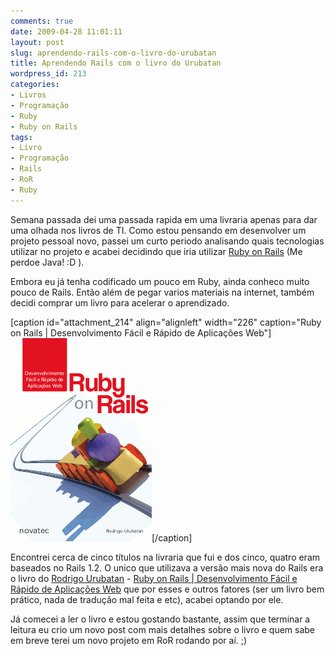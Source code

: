 ```yaml
---
comments: true
date: 2009-04-28 11:01:11
layout: post
slug: aprendendo-rails-com-o-livro-do-urubatan
title: Aprendendo Rails com o livro do Urubatan
wordpress_id: 213
categories:
- Livros
- Programação
- Ruby
- Ruby on Rails
tags:
- Livro
- Programação
- Rails
- RoR
- Ruby
---
```


Semana passada dei uma passada rapida em uma livraria apenas para dar uma olhada nos livros de TI. Como estou pensando em desenvolver um projeto pessoal novo, passei um curto periodo analisando quais tecnologias utilizar no projeto e acabei decidindo que iria utilizar [Ruby on Rails](http://rubyonrails.org/) (Me perdoe Java! :D ).

Embora eu já tenha codificado um pouco em Ruby, ainda conheco muito pouco de Rails. Então além de pegar varios materiais na internet, também decidi comprar um livro para acelerar o aprendizado.

[caption id="attachment_214" align="alignleft" width="226" caption="Ruby on Rails | Desenvolvimento Fácil e Rápido de Aplicações Web"]![Ruby on Rails | Desenvolvimento Fácil e Rápido de Aplicações Web](/images/2009/04/capa.gif)[/caption]

Encontrei cerca de cinco títulos na livraria que fui e dos cinco, quatro eram baseados no Rails 1.2. O unico que utilizava a versão mais nova do Rails era o livro do [Rodrigo Urubatan](http://www.urubatan.com.br/) - [Ruby on Rails | Desenvolvimento Fácil e Rápido de Aplicações Web](http://livro.urubatan.com.br/) que por esses e outros fatores (ser um livro bem prático, nada de tradução mal feita e etc), acabei optando por ele.

Já comecei a ler o livro e estou gostando bastante, assim que terminar a leitura eu crio um novo post com mais detalhes sobre o livro e quem sabe em breve terei um novo projeto em RoR rodando por aí. ;)
